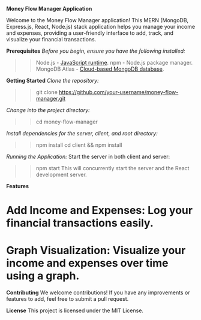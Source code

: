 **Money Flow Manager Application**

Welcome to the Money Flow Manager application! This MERN (MongoDB, Express.js, React, Node.js) stack application helps you manage your income and expenses, providing a user-friendly interface to add, track, and visualize your financial transactions.

**Prerequisites**
_Before you begin, ensure you have the following installed:_
>> Node.js - [JavaScript runtime](https://nodejs.org/en).
>> npm - Node.js package manager.
>> MongoDB Atlas - [Cloud-based MongoDB database](https://www.mongodb.com/atlas/database).

**Getting Started**
_Clone the repository:_
>> git clone https://github.com/your-username/money-flow-manager.git

_Change into the project directory:_
>> cd money-flow-manager

_Install dependencies for the server, client, and root directory:_
>> npm install
>> cd client && npm install

_Running the Application:_
Start the server in both client and server:
>> npm start
This will concurrently start the server and the React development server.

**Features**
# Add Income and Expenses: Log your financial transactions easily.
# Graph Visualization: Visualize your income and expenses over time using a graph.

**Contributing**
We welcome contributions! If you have any improvements or features to add, feel free to submit a pull request.

**License**
This project is licensed under the MIT License.

